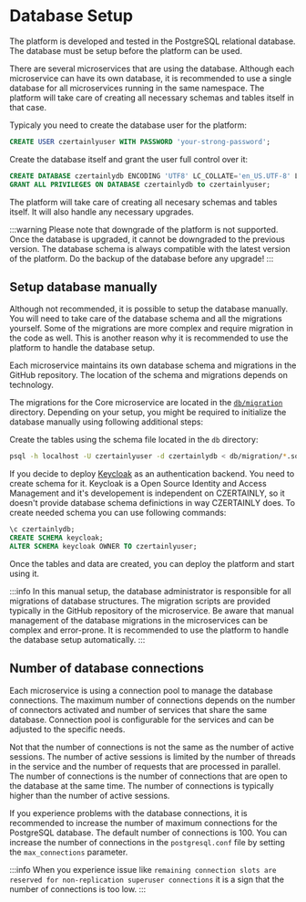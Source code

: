 # Database Setup

The platform is developed and tested in the PostgreSQL relational database. The database must be setup before the platform can be used.

There are several microservices that are using the database. Although each microservice can have its own database, it is recommended to use a single database for all microservices running in the same namespace. The platform will take care of creating all necessary schemas and tables itself in that case.

Typicaly you need to create the database user for the platform:
```sql
CREATE USER czertainlyuser WITH PASSWORD 'your-strong-password';
```

Create the database itself and grant the user full control over it:
```sql
CREATE DATABASE czertainlydb ENCODING 'UTF8' LC_COLLATE='en_US.UTF-8' LC_CTYPE='en_US.UTF-8' TEMPLATE=template0;
GRANT ALL PRIVILEGES ON DATABASE czertainlydb to czertainlyuser;
```
The platform will take care of creating all necesary schemas and tables itself. It will also handle any necessary upgrades.

:::warning
Please note that downgrade of the platform is not supported. Once the database is upgraded, it cannot be downgraded to the previous version. The database schema is always compatible with the latest version of the platform. Do the backup of the database before any upgrade!
:::

## Setup database manually

Although not recommended, it is possible to setup the database manually. You will need to take care of the database schema and all the migrations yourself.
Some of the migrations are more complex and require migration in the code as well. This is another reason why it is recommended to use the platform to handle the database setup.

Each microservice maintains its own database schema and migrations in the GitHub repository. The location of the schema and migrations depends on technology.

The migrations for the Core microservice are located in the [`db/migration`](https://github.com/3KeyCompany/CZERTAINLY-Core/tree/master/src/main/resources/db/migration) directory.
Depending on your setup, you might be required to initialize the database manually using following additional steps:

Create the tables using the schema file located in the `db` directory:
```bash
psql -h localhost -U czertainlyuser -d czertainlydb < db/migration/*.sql
```

If you decide to deploy [Keycloak](../20-integration-guides/10-keycloak/01-overview.md) as an authentication backend. You need to create schema for it. Keycloak is a Open Source Identity and Access Management and it's developement is independent on CZERTAINLY, so it doesn't provide database schema definictions in way CZERTAINLY does. To create needed schema you can use following commands:
```sql
\c czertainlydb;
CREATE SCHEMA keycloak;
ALTER SCHEMA keycloak OWNER TO czertainlyuser;
```

Once the tables and data are created, you can deploy the platform and start using it.

:::info
In this manual setup, the database administrator is responsible for all migrations of database structures. The migration scripts are provided typically in the GitHub repository of the microservice. Be aware that manual management of the database migrations in the microservices can be complex and error-prone. It is recommended to use the platform to handle the database setup automatically.
:::

## Number of database connections

Each microservice is using a connection pool to manage the database connections. The maximum number of connections depends on the number of connectors activated and number of services that share the same database. Connection pool is configurable for the services and can be adjusted to the specific needs.

Not that the number of connections is not the same as the number of active sessions. The number of active sessions is limited by the number of threads in the service and the number of requests that are processed in parallel. The number of connections is the number of connections that are open to the database at the same time. The number of connections is typically higher than the number of active sessions.

If you experience problems with the database connections, it is recommended to increase the number of maximum connections for the PostgreSQL database. The default number of connections is 100. You can increase the number of connections in the `postgresql.conf` file by setting the `max_connections` parameter.

:::info
When you experience issue like `remaining connection slots are reserved for non-replication superuser connections` it is a sign that the number of connections is too low. 
:::